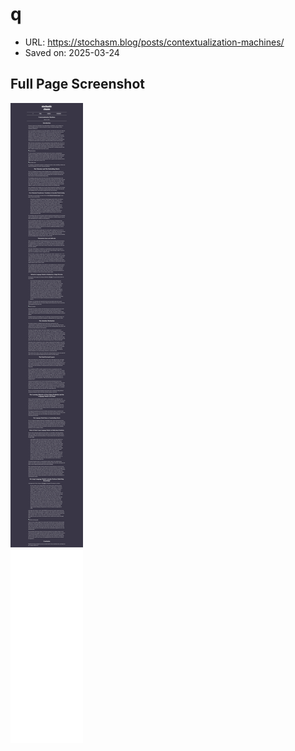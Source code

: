 # q

- URL: https://stochasm.blog/posts/contextualization-machines/
- Saved on: 2025-03-24

## Full Page Screenshot

![Full Page Screenshot](links/2025-03-24-q-2025-03-24T08-41-44-416Z/fullpage.png)
